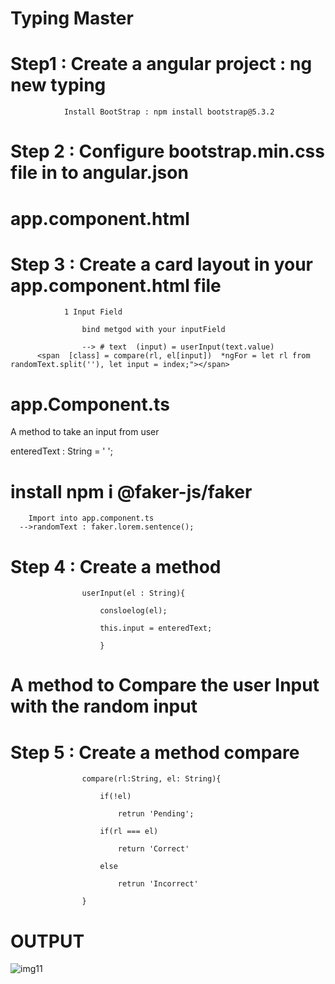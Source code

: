 # Typing Master 

# Step1 : Create a angular project : ng new typing

				Install BootStrap : npm install bootstrap@5.3.2



# Step 2 : Configure bootstrap.min.css file in to angular.json


# app.component.html


# Step 3 : Create a card layout in your app.component.html file 

				1 Input Field

					bind metgod with your inputField 
     
					--> # text  (input) = userInput(text.value)  
          <span  [class] = compare(rl, el[input])  *ngFor = let rl from randomText.split(''), let input = index;"></span>





# app.Component.ts

A method to take an input from user

 enteredText : String = ' ';



# install npm i @faker-js/faker
		Import into app.component.ts
      -->randomText : faker.lorem.sentence();

 
# Step 4 : Create a method 

					userInput(el : String){

						consloelog(el);

						this.input = enteredText;

						}

# A method to Compare the user Input with the random input

# Step 5 :  Create a method compare

					compare(rl:String, el: String){

						if(!el)

							retrun 'Pending';

						if(rl === el)

							return 'Correct'

						else

							retrun 'Incorrect'

					}




 # OUTPUT 
 
![img11](https://github.com/GuptaReena/Typing-Master/assets/151419809/90e04ec2-fbf7-4995-b036-5771d23dad1e)

